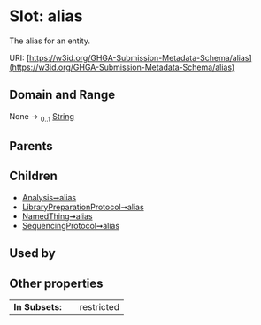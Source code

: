 
# Slot: alias


The alias for an entity.

URI: [https://w3id.org/GHGA-Submission-Metadata-Schema/alias](https://w3id.org/GHGA-Submission-Metadata-Schema/alias)


## Domain and Range

None &#8594;  <sub>0..1</sub> [String](types/String.md)

## Parents


## Children

 *  [Analysis➞alias](Analysis_alias.md)
 *  [LibraryPreparationProtocol➞alias](LibraryPreparationProtocol_alias.md)
 *  [NamedThing➞alias](NamedThing_alias.md)
 *  [SequencingProtocol➞alias](SequencingProtocol_alias.md)

## Used by


## Other properties

|  |  |  |
| --- | --- | --- |
| **In Subsets:** | | restricted |

